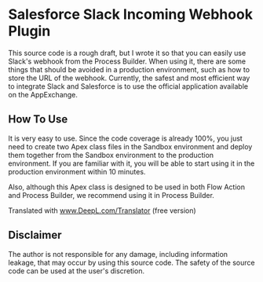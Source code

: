 # Salesforce Slack Incoming Webhook Plugin
 
This source code is a rough draft, but I wrote it so that you can easily use Slack's webhook from the Process Builder. When using it, there are some things that should be avoided in a production environment, such as how to store the URL of the webhook. Currently, the safest and most efficient way to integrate Slack and Salesforce is to use the official application available on the AppExchange.

## How To Use

It is very easy to use. Since the code coverage is already 100%, you just need to create two Apex class files in the Sandbox environment and deploy them together from the Sandbox environment to the production environment. If you are familiar with it, you will be able to start using it in the production environment within 10 minutes.

Also, although this Apex class is designed to be used in both Flow Action and Process Builder, we recommend using it in Process Builder.

Translated with www.DeepL.com/Translator (free version)

## Disclaimer

The author is not responsible for any damage, including information leakage, that may occur by using this source code. The safety of the source code can be used at the user's discretion.

